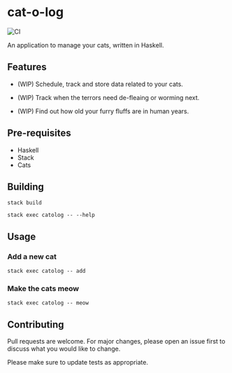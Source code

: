 # cat-o-log

![CI](https://github.com/webbiscuit/cat-o-log/workflows/CI/badge.svg)

An application to manage your cats, written in Haskell.

## Features

- (WIP) Schedule, track and store data related to your cats.

- (WIP) Track when the terrors need de-fleaing or worming next.

- (WIP) Find out how old your furry fluffs are in human years.

## Pre-requisites

- Haskell
- Stack
- Cats

## Building

`stack build`

`stack exec catolog -- --help`

## Usage

### Add a new cat

`stack exec catolog -- add`

### Make the cats meow

`stack exec catolog -- meow`

## Contributing

Pull requests are welcome. For major changes, please open an issue first to discuss what you would like to change.

Please make sure to update tests as appropriate.
